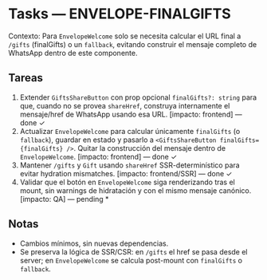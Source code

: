 # Tasks — ENVELOPE-FINALGIFTS

Contexto: Para `EnvelopeWelcome` solo se necesita calcular el URL final a `/gifts` (finalGifts) o un `fallback`, evitando construir el mensaje completo de WhatsApp dentro de este componente.

## Tareas
1. Extender `GiftsShareButton` con prop opcional `finalGifts?: string` para que, cuando no se provea `shareHref`, construya internamente el mensaje/href de WhatsApp usando esa URL. [impacto: frontend] — done ✓
2. Actualizar `EnvelopeWelcome` para calcular únicamente `finalGifts` (o `fallback`), guardar en estado y pasarlo a `<GiftsShareButton finalGifts={finalGifts} />`. Quitar la construcción del mensaje dentro de `EnvelopeWelcome`. [impacto: frontend] — done ✓
3. Mantener `/gifts` y `Gift` usando `shareHref` SSR-determinístico para evitar hydration mismatches. [impacto: frontend/SSR] — done ✓
4. Validar que el botón en `EnvelopeWelcome` siga renderizando tras el mount, sin warnings de hidratación y con el mismo mensaje canónico. [impacto: QA] — pending *

## Notas
- Cambios mínimos, sin nuevas dependencias.
- Se preserva la lógica de SSR/CSR: en `/gifts` el href se pasa desde el server; en `EnvelopeWelcome` se calcula post-mount con `finalGifts` o `fallback`.
